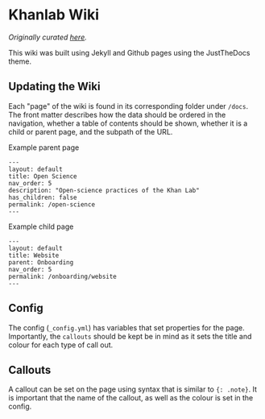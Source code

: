 # Khanlab Wiki

_Originally curated [here](https://github.com/myousif9/khanlab-osf)._

This wiki was built using Jekyll and Github pages using the JustTheDocs theme.

## Updating the Wiki
Each "page" of the wiki is found in its corresponding folder under `/docs`. The
front matter describes how the data should be ordered in the navigation, whether
a table of contents should be shown, whether it is a child or parent page, and
the subpath of the URL.

Example parent page
```
---
layout: default
title: Open Science
nav_order: 5
description: "Open-science practices of the Khan Lab"
has_children: false
permalink: /open-science
---
```

Example child page
```
---
layout: default
title: Website
parent: Onboarding
nav_order: 5
permalink: /onboarding/website
---
```

## Config
The config (`_config.yml`) has variables that set properties for the page. 
Importantly, the `callouts` should be kept be in mind as it sets the 
title and colour for each type of call out.

## Callouts
A callout can be set on the page using syntax that is similar to `{: .note}`. It
is important that the name of the callout, as well as the colour is set in the
config.


[^1]: [It can take up to 10 minutes for changes to your site to publish after you push the changes to GitHub](https://docs.github.com/en/pages/setting-up-a-github-pages-site-with-jekyll/creating-a-github-pages-site-with-jekyll#creating-your-site).
